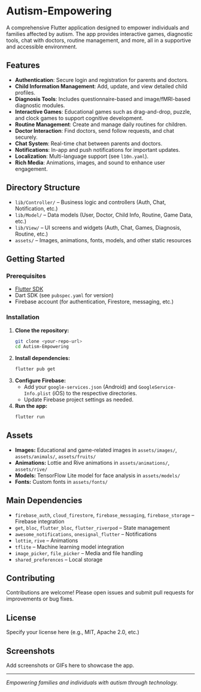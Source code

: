 # Autism-Empowering

A comprehensive Flutter application designed to empower individuals and families affected by autism. The app provides interactive games, diagnostic tools, chat with doctors, routine management, and more, all in a supportive and accessible environment.

## Features

- **Authentication**: Secure login and registration for parents and doctors.
- **Child Information Management**: Add, update, and view detailed child profiles.
- **Diagnosis Tools**: Includes questionnaire-based and image/fMRI-based diagnostic modules.
- **Interactive Games**: Educational games such as drag-and-drop, puzzle, and clock games to support cognitive development.
- **Routine Management**: Create and manage daily routines for children.
- **Doctor Interaction**: Find doctors, send follow requests, and chat securely.
- **Chat System**: Real-time chat between parents and doctors.
- **Notifications**: In-app and push notifications for important updates.
- **Localization**: Multi-language support (see `l10n.yaml`).
- **Rich Media**: Animations, images, and sound to enhance user engagement.

## Directory Structure

- `lib/Controller/` – Business logic and controllers (Auth, Chat, Notification, etc.)
- `lib/Model/` – Data models (User, Doctor, Child Info, Routine, Game Data, etc.)
- `lib/View/` – UI screens and widgets (Auth, Chat, Games, Diagnosis, Routine, etc.)
- `assets/` – Images, animations, fonts, models, and other static resources

## Getting Started

### Prerequisites
- [Flutter SDK](https://flutter.dev/docs/get-started/install)
- Dart SDK (see `pubspec.yaml` for version)
- Firebase account (for authentication, Firestore, messaging, etc.)

### Installation

1. **Clone the repository:**
   ```bash
   git clone <your-repo-url>
   cd Autism-Empowering
   ```
2. **Install dependencies:**
   ```bash
   flutter pub get
   ```
3. **Configure Firebase:**
   - Add your `google-services.json` (Android) and `GoogleService-Info.plist` (iOS) to the respective directories.
   - Update Firebase project settings as needed.
4. **Run the app:**
   ```bash
   flutter run
   ```

## Assets
- **Images:** Educational and game-related images in `assets/images/`, `assets/animals/`, `assets/fruits/`
- **Animations:** Lottie and Rive animations in `assets/animations/`, `assets/rive/`
- **Models:** TensorFlow Lite model for face analysis in `assets/models/`
- **Fonts:** Custom fonts in `assets/fonts/`

## Main Dependencies
- `firebase_auth`, `cloud_firestore`, `firebase_messaging`, `firebase_storage` – Firebase integration
- `get`, `bloc`, `flutter_bloc`, `flutter_riverpod` – State management
- `awesome_notifications`, `onesignal_flutter` – Notifications
- `lottie`, `rive` – Animations
- `tflite` – Machine learning model integration
- `image_picker`, `file_picker` – Media and file handling
- `shared_preferences` – Local storage

## Contributing
Contributions are welcome! Please open issues and submit pull requests for improvements or bug fixes.

## License
Specify your license here (e.g., MIT, Apache 2.0, etc.)

## Screenshots
Add screenshots or GIFs here to showcase the app.

---

*Empowering families and individuals with autism through technology.*
